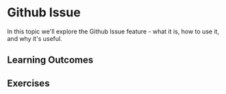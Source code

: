 # Github Issue

In this topic we'll explore the Github Issue feature - what it is, how to use it, and why it's useful.

## Learning Outcomes

## Exercises